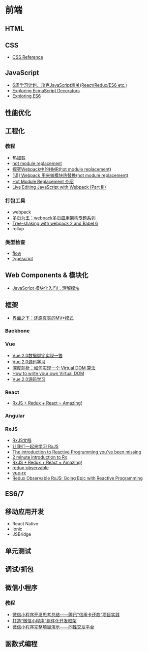 # 前端

## HTML

## CSS

- [CSS Reference](http://tympanus.net/codrops/css_reference/)

## JavaScript

- [6周学习计划，攻克JavaScript难关(React/Redux/ES6 etc.)](https://zhuanlan.zhihu.com/p/23412169?hmsr=toutiao.io&utm_medium=toutiao.io&utm_source=toutiao.io)
- [Exploring EcmaScript Decorators](https://medium.com/google-developers/exploring-es7-decorators-76ecb65fb841#.q9y6lds89)
- [Exploring ES6](http://exploringjs.com/es6/index.html#toc_ch_proxies)

## 性能优化

## 工程化

### 教程

- 热加载
 - [hot module replacement](https://github.com/webpack/docs/wiki/hot-module-replacement)
 - [探究Webpack中的HMR(hot module replacement)](https://blog.oyyd.net/post/how_does_react_hot_loader_works)
 - [[译] Webpack 用来做模块热替换(hot module replacement)](https://segmentfault.com/a/1190000003872635)
 - [Hot Module Replacement 介绍](http://cupools.github.io/2016/07010/)
 - [Live Editing JavaScript with Webpack (Part III)](http://jlongster.com/Backend-Apps-with-Webpack--Part-III)

### 打包工具
 
- webpack
 - [多页为王：webpack多页应用架构专题系列](http://array_huang.coding.me/webpack-book/)
 - [Tree-shaking with webpack 2 and Babel 6](http://www.2ality.com/2015/12/webpack-tree-shaking.html)
- rollup

### 类型检查

- [flow](https://flowtype.org/)
- [typescript](https://www.typescriptlang.org/)

## Web Components & 模块化

- [JavaScript 模块化入门Ⅰ：理解模块](https://zhuanlan.zhihu.com/p/22890374?hmsr=toutiao.io&utm_medium=toutiao.io&utm_source=toutiao.io)

## 框架

- [界面之下：还原真实的MV*模式](https://github.com/livoras/blog/issues/11)

### Backbone

### Vue

- [Vue 2.0数据绑定实现一瞥](http://jimliu.net/2016/04/29/a-brief-look-at-vue-2-reactivity/)
- [Vue 2.0源码学习](https://segmentfault.com/a/1190000007484936)
- [深度剖析：如何实现一个 Virtual DOM 算法](https://github.com/livoras/blog/issues/13)
- [How to write your own Virtual DOM](https://medium.com/@deathmood/how-to-write-your-own-virtual-dom-ee74acc13060#.n7053pm53)
- [Vue 2.0源码学习](https://segmentfault.com/a/1190000007484936)

### React

- [RxJS + Redux + React = Amazing!](https://zhuanlan.zhihu.com/p/24263212?hmsr=toutiao.io&utm_medium=toutiao.io&utm_source=toutiao.io)

### Angular

### RxJS

- [RxJS文档](http://reactivex.io/rxjs/manual/overview.html)
- [让我们一起来学习 RxJS](https://fe.ele.me/let-us-learn-rxjs/)
- [The introduction to Reactive Programming you've been missing](https://gist.github.com/staltz/868e7e9bc2a7b8c1f754)
- [2 minute introduction to Rx](https://medium.com/@andrestaltz/2-minute-introduction-to-rx-24c8ca793877#.itaurw3t0)
- [RxJS + Redux + React = Amazing!](https://www.youtube.com/watch?v=AslncyG8whg)
- [redux-observable](https://github.com/redux-observable/redux-observable)
- [vue-rx](https://github.com/vuejs/vue-rx)
- [Redux Observable RxJS: Going Epic with Reactive Programming](http://www.robinwieruch.de/redux-observable-rxjs/)

## ES6/7

## 移动应用开发

- React Native
- Ionic
- JSBridge

## 单元测试

## 调试/抓包

## 微信小程序

### 教程

- [微信小程序开发思考总结——腾讯“信用卡还款”项目实践](http://mp.weixin.qq.com/s?__biz=MzA3NTYzODYzMg==&mid=2653578147&idx=1&sn=dc8ed8974bd7086389155eecc82e524d&chksm=84b3b1a4b3c438b275dc04bc454b1177fce1e3175841bd09a3be23ca8bf17679e3be90556d68&scene=21#wechat_redirect)
- [打造“微信小程序”组件化开发框架](http://mp.weixin.qq.com/s/2nQzsuqq7Avgs8wsRizUhw)
- [微信小程序完整项目演示——同性交友平台](https://my.oschina.net/osccreate/blog/795761?hmsr=toutiao.io&utm_medium=toutiao.io&utm_source=toutiao.io)

## 函数式编程
